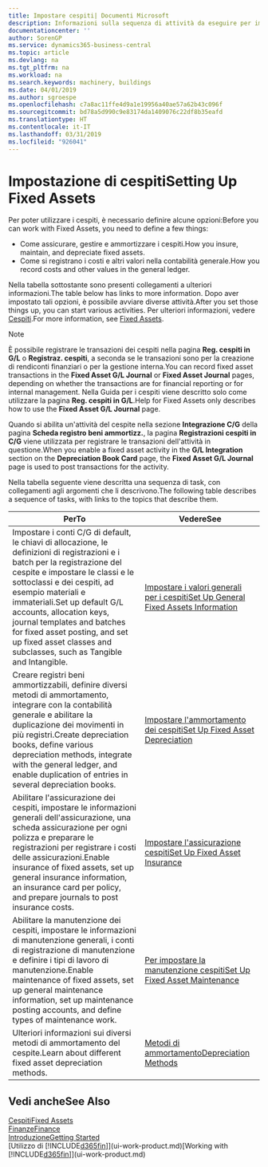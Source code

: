 ```yaml
---
title: Impostare cespiti| Documenti Microsoft
description: Informazioni sulla sequenza di attività da eseguire per impostare i cespiti, ad esempio macchinari o edifici.
documentationcenter: ''
author: SorenGP
ms.service: dynamics365-business-central
ms.topic: article
ms.devlang: na
ms.tgt_pltfrm: na
ms.workload: na
ms.search.keywords: machinery, buildings
ms.date: 04/01/2019
ms.author: sgroespe
ms.openlocfilehash: c7a8ac11ffe4d9a1e19956a40ae57a62b43c096f
ms.sourcegitcommit: bd78a5d990c9e83174da1409076c22df8b35eafd
ms.translationtype: HT
ms.contentlocale: it-IT
ms.lasthandoff: 03/31/2019
ms.locfileid: "926041"
---
```

# <a name="setting-up-fixed-assets"></a><span data-ttu-id="b0a33-103">Impostazione di cespiti</span><span class="sxs-lookup"><span data-stu-id="b0a33-103">Setting Up Fixed Assets</span></span>
<span data-ttu-id="b0a33-104">Per poter utilizzare i cespiti, è necessario definire alcune opzioni:</span><span class="sxs-lookup"><span data-stu-id="b0a33-104">Before you can work with Fixed Assets, you need to define a few things:</span></span>  

* <span data-ttu-id="b0a33-105">Come assicurare, gestire e ammortizzare i cespiti.</span><span class="sxs-lookup"><span data-stu-id="b0a33-105">How you insure, maintain, and depreciate fixed assets.</span></span>  
* <span data-ttu-id="b0a33-106">Come si registrano i costi e altri valori nella contabilità generale.</span><span class="sxs-lookup"><span data-stu-id="b0a33-106">How you record costs and other values in the general ledger.</span></span>  

<span data-ttu-id="b0a33-107">Nella tabella sottostante sono presenti collegamenti a ulteriori informazioni.</span><span class="sxs-lookup"><span data-stu-id="b0a33-107">The table below has links to more information.</span></span> <span data-ttu-id="b0a33-108">Dopo aver impostato tali opzioni, è possibile avviare diverse attività.</span><span class="sxs-lookup"><span data-stu-id="b0a33-108">After you set those things up, you can start various activities.</span></span> <span data-ttu-id="b0a33-109">Per ulteriori informazioni, vedere [Cespiti](fa-manage.md).</span><span class="sxs-lookup"><span data-stu-id="b0a33-109">For more information, see [Fixed Assets](fa-manage.md).</span></span>  

> [!NOTE]  
>   <span data-ttu-id="b0a33-110">È possibile registrare le transazioni dei cespiti nella pagina **Reg. cespiti in G/L** o **Registraz. cespiti**, a seconda se le transazioni sono per la creazione di rendiconti finanziari o per la gestione interna.</span><span class="sxs-lookup"><span data-stu-id="b0a33-110">You can record fixed asset transactions in the **Fixed Asset G/L Journal** or **Fixed Asset Journal** pages, depending on whether the transactions are for financial reporting or for internal management.</span></span> <span data-ttu-id="b0a33-111">Nella Guida per i cespiti viene descritto solo come utilizzare la pagina **Reg. cespiti in G/L**.</span><span class="sxs-lookup"><span data-stu-id="b0a33-111">Help for Fixed Assets only describes how to use the **Fixed Asset G/L Journal** page.</span></span>  

<span data-ttu-id="b0a33-112">Quando si abilita un'attività del cespite nella sezione **Integrazione C/G** della pagina **Scheda registro beni ammortizz.**, la pagina **Registrazioni cespiti in C/G** viene utilizzata per registrare le transazioni dell'attività in questione.</span><span class="sxs-lookup"><span data-stu-id="b0a33-112">When you enable a fixed asset activity in the **G/L Integration** section on the **Depreciation Book Card** page, the **Fixed Asset G/L Journal** page is used to post transactions for the activity.</span></span>

<span data-ttu-id="b0a33-113">Nella tabella seguente viene descritta una sequenza di task, con collegamenti agli argomenti che li descrivono.</span><span class="sxs-lookup"><span data-stu-id="b0a33-113">The following table describes a sequence of tasks, with links to the topics that describe them.</span></span>  

| <span data-ttu-id="b0a33-114">Per</span><span class="sxs-lookup"><span data-stu-id="b0a33-114">To</span></span> | <span data-ttu-id="b0a33-115">Vedere</span><span class="sxs-lookup"><span data-stu-id="b0a33-115">See</span></span> |
| --- | --- |
| <span data-ttu-id="b0a33-116">Impostare i conti C/G di default, le chiavi di allocazione, le definizioni di registrazioni e i batch per la registrazione del cespite e impostare le classi e le sottoclassi e dei cespiti, ad esempio materiali e immateriali.</span><span class="sxs-lookup"><span data-stu-id="b0a33-116">Set up default G/L accounts, allocation keys, journal templates and batches for fixed asset posting, and set up fixed asset classes and subclasses, such as Tangible and Intangible.</span></span> |[<span data-ttu-id="b0a33-117">Impostare i valori generali per i cespiti</span><span class="sxs-lookup"><span data-stu-id="b0a33-117">Set Up General Fixed Assets Information</span></span>](fa-how-setup-general.md) |
| <span data-ttu-id="b0a33-118">Creare registri beni ammortizzabili, definire diversi metodi di ammortamento, integrare con la contabilità generale e abilitare la duplicazione dei movimenti in più registri.</span><span class="sxs-lookup"><span data-stu-id="b0a33-118">Create depreciation books, define various depreciation methods, integrate with the general ledger, and enable duplication of entries in several depreciation books.</span></span> |[<span data-ttu-id="b0a33-119">Impostare l'ammortamento dei cespiti</span><span class="sxs-lookup"><span data-stu-id="b0a33-119">Set Up Fixed Asset Depreciation</span></span>](fa-how-setup-depreciation.md) |
| <span data-ttu-id="b0a33-120">Abilitare l'assicurazione dei cespiti, impostare le informazioni generali dell'assicurazione, una scheda assicurazione per ogni polizza e preparare le registrazioni per registrare i costi delle assicurazioni.</span><span class="sxs-lookup"><span data-stu-id="b0a33-120">Enable insurance of fixed assets, set up general insurance information, an insurance card per policy, and prepare journals to post insurance costs.</span></span> |[<span data-ttu-id="b0a33-121">Impostare l'assicurazione cespiti</span><span class="sxs-lookup"><span data-stu-id="b0a33-121">Set Up Fixed Asset Insurance</span></span>](fa-how-setup-insurance.md) |
| <span data-ttu-id="b0a33-122">Abilitare la manutenzione dei cespiti, impostare le informazioni di manutenzione generali, i conti di registrazione di manutenzione e definire i tipi di lavoro di manutenzione.</span><span class="sxs-lookup"><span data-stu-id="b0a33-122">Enable maintenance of fixed assets, set up general maintenance information, set up maintenance posting accounts, and define types of maintenance work.</span></span> |[<span data-ttu-id="b0a33-123">Per impostare la manutenzione cespiti</span><span class="sxs-lookup"><span data-stu-id="b0a33-123">Set Up Fixed Asset Maintenance</span></span>](fa-how-setup-maintenance.md) |
| <span data-ttu-id="b0a33-124">Ulteriori informazioni sui diversi metodi di ammortamento del cespite.</span><span class="sxs-lookup"><span data-stu-id="b0a33-124">Learn about different fixed asset depreciation methods.</span></span> |[<span data-ttu-id="b0a33-125">Metodi di ammortamento</span><span class="sxs-lookup"><span data-stu-id="b0a33-125">Depreciation Methods</span></span>](fa-depreciation-methods.md) |

## <a name="see-also"></a><span data-ttu-id="b0a33-126">Vedi anche</span><span class="sxs-lookup"><span data-stu-id="b0a33-126">See Also</span></span>
[<span data-ttu-id="b0a33-127">Cespiti</span><span class="sxs-lookup"><span data-stu-id="b0a33-127">Fixed Assets</span></span>](fa-manage.md)  
[<span data-ttu-id="b0a33-128">Finanze</span><span class="sxs-lookup"><span data-stu-id="b0a33-128">Finance</span></span>](finance.md)  
[<span data-ttu-id="b0a33-129">Introduzione</span><span class="sxs-lookup"><span data-stu-id="b0a33-129">Getting Started</span></span>](product-get-started.md)  
<span data-ttu-id="b0a33-130">[Utilizzo di [!INCLUDE[d365fin](includes/d365fin_md.md)]](ui-work-product.md)</span><span class="sxs-lookup"><span data-stu-id="b0a33-130">[Working with [!INCLUDE[d365fin](includes/d365fin_md.md)]](ui-work-product.md)</span></span>
